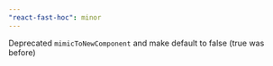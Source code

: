 ```yaml
---
"react-fast-hoc": minor
---
```


Deprecated `mimicToNewComponent` and make default to false (true was before)
